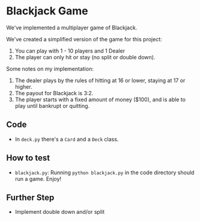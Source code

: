 # Blackjack Game

We've implemented a multiplayer game of Blackjack.

We've created a simplified version of the game for this project:

1. You can play with 1 - 10 players and 1 Dealer
1. The player can only hit or stay (no split or double down).

Some notes on my implementation:

1. The dealer plays by the rules of hitting at 16 or lower, staying at 17 or higher.
1. The payout for Blackjack is 3:2.
1. The player starts with a fixed amount of money ($100), and is able to play until bankrupt or quitting.


## Code

* In `deck.py` there's a `Card` and a `Deck` class.

## How to test

* `blackjack.py`: Running `python blackjack.py` in the code directory should run a game. Enjoy!


## Further Step
* Implement double down and/or split
